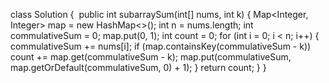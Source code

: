 class Solution {
​
public int subarraySum(int[] nums, int k) {
Map<Integer, Integer> map = new HashMap<>();
int n = nums.length;
int commulativeSum = 0;
map.put(0, 1);
int count = 0;
for (int i = 0; i < n; i++) {
commulativeSum += nums[i];
if (map.containsKey(commulativeSum - k))
count += map.get(commulativeSum - k);
map.put(commulativeSum, map.getOrDefault(commulativeSum, 0) + 1);
}
​
return count;
}
}
​